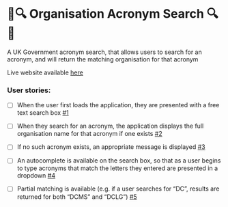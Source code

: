 # 📖🔍 Organisation Acronym Search 🔍📖

A UK Government acronym search, that allows users to search for an acronym, and will return the matching organisation for that acronym

Live website available [here](https://dogwishx.github.io/dxw-take-home/)

### User stories:
- [ ] When the user first loads the application, they are presented with a free text search
box [#1][i1]
- [ ] When they search for an acronym, the application displays the full organisation
name for that acronym if one exists [#2][i2]
- [ ] If no such acronym exists, an appropriate message is displayed [#3][i3] 
- [ ] An autocomplete is available on the search box, so that as a user begins to type
acronyms that match the letters they entered are presented in a dropdown  [#4][i4]
- [ ] Partial matching is available (e.g. if a user searches for “DC”, results are returned for
both “DCMS” and “DCLG”) [#5][i5]


<!-- Issue References -->
[i1]: https://github.com/DogwishX/dxw-take-home/issues/1
[i2]: https://github.com/DogwishX/dxw-take-home/issues/2
[i3]: https://github.com/DogwishX/dxw-take-home/issues/3
[i4]: https://github.com/DogwishX/dxw-take-home/issues/4
[i5]: https://github.com/DogwishX/dxw-take-home/issues/5
